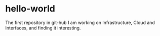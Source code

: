 # hello-world
The first repository in git-hub
I am working on Infrastructure, Cloud and Interfaces, and finding it interesting.
